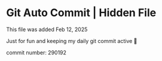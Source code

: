 # Git Auto Commit | Hidden File

This file was added Feb 12, 2025

Just for fun and keeping my daily git commit active 🤪

commit number: 290192

